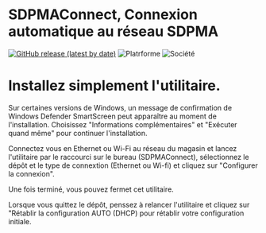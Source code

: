 # SDPMAConnect, Connexion automatique au réseau SDPMA

[![GitHub release (latest by date)](https://img.shields.io/github/v/release/auberletraphael/SDPMAconnect)](https://github.com/auberletraphael/SDPMAConnect/releases)
![Platrforme](https://img.shields.io/badge/Plateforme-Windows%2010-brightgreen)
![Société](https://img.shields.io/badge/Société-SDPMA-brightgreen)

# Installez simplement l'utilitaire.

Sur certaines versions de Windows, un message de confirmation de Windows Defender SmartScreen peut apparaître au moment de l'installation.
Choisissez "Informations complémentaires" et "Exécuter quand même" pour continuer l'installation.

Connectez vous en Ethernet ou Wi-Fi au réseau du magasin et lancez l'utilitaire par le raccourci sur le bureau (SDPMAConnect), sélectionnez le dépôt et le type de connextion (Ethernet ou Wi-fi) et cliquez sur "Configurer la connexion".

Une fois terminé, vous pouvez fermet cet utilitaire.

Lorsque vous quittez le dépôt, penssez à relancer l'utilitaire et cliquez sur "Rétablir la configuration AUTO (DHCP) pour rétablir votre configuration initiale.
